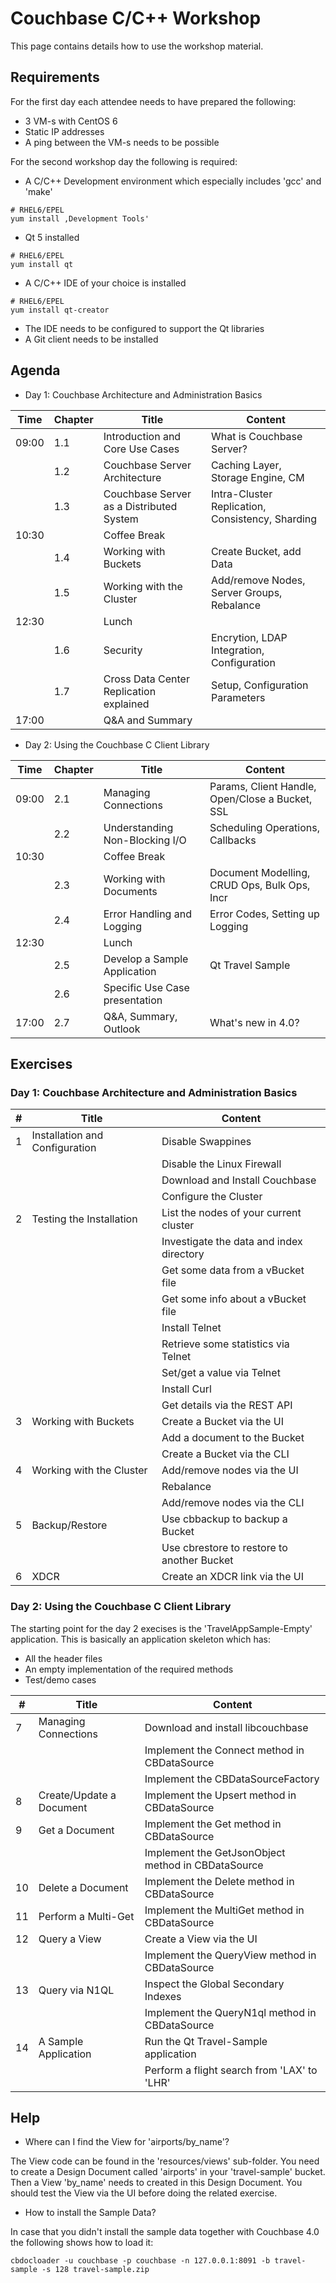 # Couchbase C/C++ Workshop

This page contains details how to use the workshop material.

## Requirements

For the first day each attendee needs to have prepared the following:

* 3 VM-s with CentOS 6
* Static IP addresses
* A ping between the VM-s needs to be possible

For the second workshop day the following is required:

* A C/C++ Development environment which especially includes 'gcc' and 'make'

```
# RHEL6/EPEL
yum install ‚Development Tools'
```

* Qt 5 installed

```
# RHEL6/EPEL
yum install qt
```

* A C/C++ IDE of your choice is installed

```
# RHEL6/EPEL
yum install qt-creator
```

* The IDE needs to be configured to support the Qt libraries
* A Git client needs to be installed

## Agenda

* Day 1: Couchbase Architecture and Administration Basics

| Time            | Chapter       | Title                                   | Content                                          |
| --------------- | ------------- | --------------------------------------- | ------------------------------------------------ |
| 09:00           | 1.1           | Introduction and Core Use Cases         | What is Couchbase Server?                        |
|                 | 1.2           | Couchbase Server Architecture           | Caching Layer, Storage Engine, CM                |
|                 | 1.3           | Couchbase Server as a Distributed System| Intra-Cluster Replication, Consistency, Sharding |
| 10:30           |               | Coffee Break                            |                                                  |
|                 | 1.4           | Working with Buckets                    | Create Bucket, add Data                          |
|                 | 1.5           | Working with the Cluster                | Add/remove Nodes, Server Groups, Rebalance       |
| 12:30           |               | Lunch                                   |                                                  |
|                 | 1.6           | Security                                | Encrytion, LDAP Integration, Configuration       |
|                 | 1.7           | Cross Data Center Replication explained | Setup, Configuration Parameters                  |
| 17:00           |               | Q&A and Summary                         |                                                  |

* Day 2: Using the Couchbase C Client Library

| Time            | Chapter       | Title                                   | Content                                          |
| --------------- | ------------- | --------------------------------------- | ------------------------------------------------ |
| 09:00           | 2.1           | Managing Connections                    | Params, Client Handle, Open/Close a Bucket, SSL  |
|                 | 2.2           | Understanding Non-Blocking I/O          | Scheduling Operations, Callbacks                 |
| 10:30           |               | Coffee Break                            |                                                  |
|                 | 2.3           | Working with Documents                  | Document Modelling, CRUD Ops, Bulk Ops, Incr     |
|                 | 2.4           | Error Handling and Logging              | Error Codes, Setting up Logging                  |
| 12:30           |               | Lunch                                   |                                                  |
|                 | 2.5           | Develop a Sample Application            | Qt Travel Sample                                 |
|                 | 2.6           | Specific Use Case presentation          |                                                  |
| 17:00           | 2.7           | Q&A, Summary, Outlook                   | What's new in 4.0? |


## Exercises

### Day 1: Couchbase Architecture and Administration Basics

| #               | Title                                  | Content                                      | 
| --------------- | -------------------------------------- | -------------------------------------------- |
| 1               | Installation and Configuration         | Disable Swappines | 
|                 |                                        | Disable the Linux Firewall |
|                 |                                        | Download and Install Couchbase |
|                 |                                        | Configure the Cluster |
| 2               | Testing the Installation               | List the nodes of your current cluster |
|                 |                                        | Investigate the data and index directory |
|                 |                                        | Get some data from a vBucket file |
|                 |                                        | Get some info about a vBucket file |
|                 |                                        | Install Telnet |
|                 |                                        | Retrieve some statistics via Telnet |
|                 |                                        | Set/get a value via Telnet |
|                 |                                        | Install Curl |
|                 |                                        | Get details via the REST API |
| 3               | Working with Buckets                   | Create a Bucket via the UI |
|                 |                                        | Add a document to the Bucket |
|                 |                                        | Create a Bucket via the CLI|
| 4               | Working with the Cluster               | Add/remove nodes via the UI|
|                 |                                        | Rebalance|
|                 |                                        | Add/remove nodes via the CLI |
| 5               | Backup/Restore                         | Use cbbackup to backup a Bucket|
|                 |                                        | Use cbrestore to restore to another Bucket|
| 6               | XDCR                                   | Create an XDCR link via the UI |

### Day 2: Using the Couchbase C Client Library

The starting point for the day 2 execises is the 'TravelAppSample-Empty' application. This is basically an application skeleton which has:

* All the header files
* An empty implementation of the required methods
* Test/demo cases

| #               | Title                                  | Content                                      | 
| --------------- | -------------------------------------- | -------------------------------------------- |
| 7               | Managing Connections                   | Download and install libcouchbase | 
|                 |                                        | Implement the Connect method in CBDataSource |
|                 |                                        | Implement the CBDataSourceFactory |
| 8               | Create/Update a Document               | Implement the Upsert method in CBDataSource |
| 9               | Get a Document                         | Implement the Get method in CBDataSource |
|                 |                                        | Implement the GetJsonObject method in CBDataSource |
| 10              | Delete a Document                      | Implement the Delete method in CBDataSource |
| 11              | Perform a Multi-Get                    | Implement the MultiGet method in CBDataSource |
| 12              | Query a View                           | Create a View via the UI |
|                 |                                        | Implement the QueryView method in CBDataSource |
| 13              | Query via N1QL                         | Inspect the Global Secondary Indexes |
|                 |                                        | Implement the QueryN1ql method in CBDataSource |
| 14              | A Sample Application                   | Run the Qt Travel-Sample application |
|                 |                                        | Perform a flight search from 'LAX' to 'LHR' |

## Help

* Where can I find the View for 'airports/by_name'?

The View code can be found in the 'resources/views' sub-folder. You need to create a Design Document called 'airports' in your 'travel-sample' bucket. Then a View 'by_name' needs to created in this Design Document. You should test the View via the UI before doing the related exercise. 

* How to install the Sample Data?

In case that you didn't install the sample data together with Couchbase 4.0 the following shows how to load it:

```
cbdocloader -u couchbase -p couchbase -n 127.0.0.1:8091 -b travel-sample -s 128 travel-sample.zip
```
